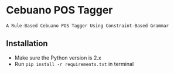 # Cebuano POS Tagger

```
A Rule-Based Cebuano POS Tagger Using Constraint-Based Grammar
```

## Installation

* Make sure the Python version is 2.x
* Run `pip install -r requirements.txt` in terminal
 
